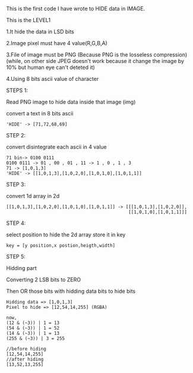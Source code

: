 This is the first code I have wrote to HIDE data in IMAGE.

This is the LEVEL1

1.It hide the data in LSD bits

2.Image pixel must have 4 value(R,G,B,A)

3.File of image must be PNG (Because PNG is the losseless compression)(while, on other side JPEG doesn't work because it change the image by 10% but human eye can't deteted it)

4.Using 8 bits ascii value of character

STEPS 1:

Read PNG image to hide data inside that image (img)

convert a text in 8 bits ascii
    
    'HIDE' -> [71,72,68,69]
    

STEP 2:

convert disintegrate each ascii in 4 value

    71 bin-> 0100 0111 
    0100 0111 -> 01 , 00 , 01 , 11 -> 1 , 0 , 1 , 3
    71 -> [1,0,1,3]
    'HIDE' -> [[1,0,1,3],[1,0,2,0],[1,0,1,0],[1,0,1,1]]
    
STEP 3:

convert 1d array in 2d 

    [[1,0,1,3],[1,0,2,0],[1,0,1,0],[1,0,1,1]] -> [[[1,0,1,3],[1,0,2,0]],
                                                  [[1,0,1,0],[1,0,1,1]]]

STEP 4:

select position to hide the 2d array store it in key

    key = [y position,x postion,heigth,width]
    
STEP 5:

Hidding part

Converting 2 LSB bits to ZERO

Then OR those bits with hidding data bits to hide bits 

    Hidding data => [1,0,1,3] 
    Pixel to hide => [12,54,14,255] (RGBA)
    
    now,
    (12 & (~3)) | 1 = 13
    (54 & (~3)) | 1 = 52
    (14 & (~3)) | 1 = 13 
    (255 & (~3)) | 3 = 255
    
    //before hiding
    [12,54,14,255]
    //after hiding
    [13,52,13,255]
